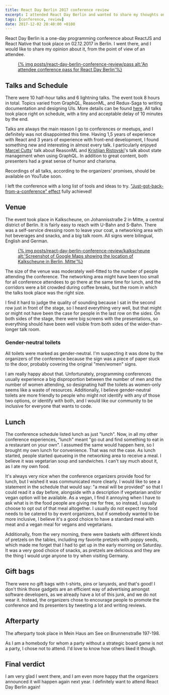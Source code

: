 ```yaml
---
title: React Day Berlin 2017 conference review
excerpt: I attended React Day Berlin and wanted to share my thoughts on it.
tags: [conference, review]
date: 2017-12-02 20:40:00 +0100
---
```


React Day Berlin is a one-day programming conference about ReactJS and React Native that took place on 02.12.2017 in Berlin. I went there, and I would like to share my opinion about it, from the point of view of an attendee.

<figure>
<a href='{% asset_path posts/react-day-berlin-conference-review/pass %}'>
{% img posts/react-day-berlin-conference-review/pass alt:'An attendee conference pass for React Day Berlin'%}
</a>
</figure>

## Talks and Schedule

There were 10 half-hour talks and 6 lightning talks. The event took 8 hours in total. Topics varied from GraphQL, ReasonML, and Redux-Saga to writing documentation and designing UIs. More details can be found [here](https://reactday.berlin/#talks). All talks took place right on schedule, with a tiny and acceptable delay of 10 minutes by the end.

Talks are always the main reason I go to conferences or meetups, and I definitely was not disappointed this time. Having 1,5 years of experience with React and 3 years of experience with front-end development, I found something new and interesting in almost every talk. I particularly enjoyed [Marcel Cutts](https://twitter.com/marcelcutts)' talk about ReasonML and [Kristijan Ristovski](https://twitter.com/thekitze)'s talk about state management when using GraphQL. In addition to great content, both presenters had a great sense of humor and charisma.

Recordings of all talks, according to the organizers' promises, should be available on YouTube soon.

I left the conference with a long list of tools and ideas to try. ["Just-got-back-from-a-conference" effect](http://www.commitstrip.com/en/2016/04/26/the-just-got-back-from-a-conference-effect/) fully achieved!

## Venue

The event took place in Kalkscheune, on Johannisstraße 2 in Mitte, a central district of Berlin. It is fairly easy to reach with U-Bahn and S-Bahn. There was a self-service dressing room to leave your coat, a networking area with hot beverages and snacks, and a big talk room. All signs were bilingual, English and German.

<figure>
<a href='{% asset_path posts/react-day-berlin-conference-review/kalkscheune %}'>
{% img posts/react-day-berlin-conference-review/kalkscheune alt:'Screenshot of Google Maps showing the location of Kalkscheune in Berlin, Mitte'%}
</a>
</figure>

The size of the venue was moderately well-fitted to the number of people attending the conference. The networking area might have been too small for all conference attendees to go there at the same time for lunch, and the corridors were a bit crowded during coffee breaks, but the room in which the talks took place was the right size.

I find it hard to judge the quality of sounding because I sat in the second row just in front of the stage, so I heard everything very well, but that might or might not have been the case for people in the last row on the sides. On both sides of the stage, there were big screens with the presentations, so everything should have been well visible from both sides of the wider-than-longer talk room.

### Gender-neutral toilets

All toilets were marked as gender-neutral. I'm suspecting it was done by the organizers of the conference because the sign was a piece of paper stuck to the door, probably covering the original "men/women" signs.

I am really happy about that. Unfortunately, programming conferences usually experience a big disproportion between the number of men and the number of women attending, so designating half the toilets as women-only seems like a waste of resources. Additionally, I believe gender-neutral toilets are more friendly to people who might not identify with any of those two options, or identify with both, and I would like our community to be inclusive for everyone that wants to code.

## Lunch

The conference schedule listed lunch as just "lunch". Now, in all my other conference experiences, "lunch" meant "go out and find something to eat in a restaurant on your own". I assumed the same would happen here, so I brought my own lunch for convenience. That was not the case. As lunch started, people started queueing in the networking area to receive a meal. I believe it was vegetarian soup and sandwiches. I can't say much about it, as I ate my own food.

It's always very nice when the conference organizers provide food for lunch, but I wished it was communicated more clearly. I would like to see a statement in the schedule that would say: "a meal will be provided" so that I could read it a day before, alongside with a description if vegetarian and/or vegan option will be available. As a vegan, I find it annoying when I have to ask what is in the food people are giving me for free, so instead, I usually choose to opt out of that meal altogether. I usually do not expect my food needs to be catered to by event organizers, but if somebody wanted to be more inclusive, I believe it's a good choice to have a standard meal with meat and a vegan meal for vegans and vegetarians.

Additionally, from the very morning, there were baskets with different kinds of pretzels on the tables, including my favorite pretzels with poppy seeds, which made me forget that I had to get up in the early morning on Saturday. It was a very good choice of snacks, as pretzels are delicious and they are the thing I would urge anyone to try when visiting Germany.

## Gift bags

There were no gift bags with t-shirts, pins or lanyards, and that's good! I don't think those gadgets are an efficient way of advertising amongst software developers, as we already have a lot of this junk, and we do not wear it. Instead, the organizers chose to encourage people to promote the conference and its presenters by tweeting a lot and writing reviews.

## Afterparty

The afterparty took place in Mein Haus am See on Brunnenstraße 197-198.

As I am a homebody for whom a party without a strategic board game is not a party, I chose not to attend. I'd love to know how others liked it though.

## Final verdict

I am very glad I went there, and I am even more happy that the organizers announced it will happen again next year. I definitely want to attend React Day Berlin again!

